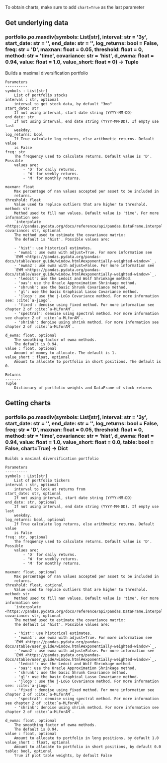 To obtain charts, make sure to add `chart=True` as the last parameter

## Get underlying data 
### portfolio.po.maxdiv(symbols: List[str], interval: str = '3y', start_date: str = '', end_date: str = '', log_returns: bool = False, freq: str = 'D', maxnan: float = 0.05, threshold: float = 0, method: str = 'time', covariance: str = 'hist', d_ewma: float = 0.94, value: float = 1.0, value_short: float = 0) -> Tuple

Builds a maximal diversification portfolio

    Parameters
    ----------
    symbols : List[str]
        List of portfolio stocks
    interval : str, optional
        interval to get stock data, by default "3mo"
    start_date: str
        If not using interval, start date string (YYYY-MM-DD)
    end_date: str
        If not using interval, end date string (YYYY-MM-DD). If empty use last
        weekday.
    log_returns: bool
        If True calculate log returns, else arithmetic returns. Default value
        is False
    freq: str
        The frequency used to calculate returns. Default value is 'D'. Possible
        values are:
            - 'D' for daily returns.
            - 'W' for weekly returns.
            - 'M' for monthly returns.

    maxnan: float
        Max percentage of nan values accepted per asset to be included in
        returns.
    threshold: float
        Value used to replace outliers that are higher to threshold.
    method: str
        Method used to fill nan values. Default value is 'time'. For more information see
        `interpolate <https://pandas.pydata.org/docs/reference/api/pandas.DataFrame.interpolate.html>`_.
    covariance: str, optional
        The method used to estimate the covariance matrix:
        The default is 'hist'. Possible values are:

        - 'hist': use historical estimates.
        - 'ewma1': use ewma with adjust=True. For more information see
        `EWM <https://pandas.pydata.org/pandas-docs/stable/user_guide/window.html#exponentially-weighted-window>`_.
        - 'ewma2': use ewma with adjust=False. For more information see
        `EWM <https://pandas.pydata.org/pandas-docs/stable/user_guide/window.html#exponentially-weighted-window>`_.
        - 'ledoit': use the Ledoit and Wolf Shrinkage method.
        - 'oas': use the Oracle Approximation Shrinkage method.
        - 'shrunk': use the basic Shrunk Covariance method.
        - 'gl': use the basic Graphical Lasso Covariance method.
        - 'jlogo': use the j-LoGo Covariance method. For more information see: :cite:`a-jLogo`.
        - 'fixed': denoise using fixed method. For more information see chapter 2 of :cite:`a-MLforAM`.
        - 'spectral': denoise using spectral method. For more information see chapter 2 of :cite:`a-MLforAM`.
        - 'shrink': denoise using shrink method. For more information see chapter 2 of :cite:`a-MLforAM`.

    d_ewma: float, optional
        The smoothing factor of ewma methods.
        The default is 0.94.
    value : float, optional
        Amount of money to allocate. The default is 1.
    value_short : float, optional
        Amount to allocate to portfolio in short positions. The default is 0.

    Returns
    -------
    Tuple
        Dictionary of portfolio weights and DataFrame of stock returns

## Getting charts 
### portfolio.po.maxdiv(symbols: List[str], interval: str = '3y', start_date: str = '', end_date: str = '', log_returns: bool = False, freq: str = 'D', maxnan: float = 0.05, threshold: float = 0, method: str = 'time', covariance: str = 'hist', d_ewma: float = 0.94, value: float = 1.0, value_short: float = 0.0, table: bool = False, chart=True) -> Dict


    Builds a maximal diversification portfolio

    Parameters
    ----------
    symbols : List[str]
        List of portfolio tickers
    interval : str, optional
        interval to look at returns from
    start_date: str, optional
        If not using interval, start date string (YYYY-MM-DD)
    end_date: str, optional
        If not using interval, end date string (YYYY-MM-DD). If empty use last
        weekday.
    log_returns: bool, optional
        If True calculate log returns, else arithmetic returns. Default value
        is False
    freq: str, optional
        The frequency used to calculate returns. Default value is 'D'. Possible
        values are:
            - 'D' for daily returns.
            - 'W' for weekly returns.
            - 'M' for monthly returns.

    maxnan: float, optional
        Max percentage of nan values accepted per asset to be included in
        returns.
    threshold: float, optional
        Value used to replace outliers that are higher to threshold.
    method: str
        Method used to fill nan values. Default value is 'time'. For more information see
        `interpolate <https://pandas.pydata.org/docs/reference/api/pandas.DataFrame.interpolate.html>`_.
    covariance: str, optional
        The method used to estimate the covariance matrix:
        The default is 'hist'. Possible values are:

        - 'hist': use historical estimates.
        - 'ewma1': use ewma with adjust=True. For more information see
        `EWM <https://pandas.pydata.org/pandas-docs/stable/user_guide/window.html#exponentially-weighted-window>`_.
        - 'ewma2': use ewma with adjust=False. For more information see
        `EWM <https://pandas.pydata.org/pandas-docs/stable/user_guide/window.html#exponentially-weighted-window>`_.
        - 'ledoit': use the Ledoit and Wolf Shrinkage method.
        - 'oas': use the Oracle Approximation Shrinkage method.
        - 'shrunk': use the basic Shrunk Covariance method.
        - 'gl': use the basic Graphical Lasso Covariance method.
        - 'jlogo': use the j-LoGo Covariance method. For more information see: :cite:`a-jLogo`.
        - 'fixed': denoise using fixed method. For more information see chapter 2 of :cite:`a-MLforAM`.
        - 'spectral': denoise using spectral method. For more information see chapter 2 of :cite:`a-MLforAM`.
        - 'shrink': denoise using shrink method. For more information see chapter 2 of :cite:`a-MLforAM`.

    d_ewma: float, optional
        The smoothing factor of ewma methods.
        The default is 0.94.
    value : float, optional
        Amount to allocate to portfolio in long positions, by default 1.0
    value_short : float, optional
        Amount to allocate to portfolio in short positions, by default 0.0
    table: bool, optional
        True if plot table weights, by default False
